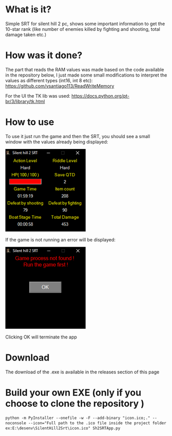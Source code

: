 # What is it?
Simple SRT for silent hill 2 pc, shows some important information to get the 10-star rank (like number of enemies killed by fighting and shooting, total damage taken etc.)

# How was it done?
The part that reads the RAM values was made based on the code available in the repository below, I just made some small modifications to interpret the values as different types (int16, int 8 etc):
https://github.com/vsantiago113/ReadWriteMemory

For the UI the TK lib was used:
https://docs.python.org/pt-br/3/library/tk.html

# How to use
To use it just run the game and then the SRT, you should see a small window with the values already being displayed:

![alt text](https://github.com/rod-amorim/SilentHill2pcSRT/blob/main/Main_screen.PNG)

If the game is not running an error will be displayed:

![alt text](https://github.com/rod-amorim/SilentHill2pcSRT/blob/main/Main_screen_error.PNG)

Clicking OK will terminate the app

# Download

The download of the .exe is available in the releases section of this page

# Build your own EXE (only if you choose to clone the repository )
```
python -m PyInstaller --onefile -w -F --add-binary "icon.ico;." --noconsole --icon="Full path to the .ico file inside the project folder ex:E:\desenv\SilentHill2Srt\icon.ico" Sh2SRTApp.py
```
